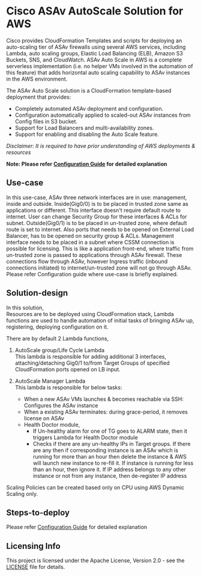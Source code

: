 # Cisco ASAv AutoScale Solution for AWS

Cisco provides CloudFormation Templates and scripts for deploying an auto-scaling tier of ASAv firewalls
using several AWS services, including Lambda, auto scaling groups, Elastic Load Balancing (ELB), Amazon
S3 Buckets, SNS, and CloudWatch.
ASAv Auto Scale in AWS is a complete serverless implementation (i.e. no helper VMs involved in the
automation of this feature) that adds horizontal auto scaling capability to ASAv instances in the AWS
environment.<br>

The ASAv Auto Scale solution is a CloudFormation template-based deployment that provides:

* Completely automated ASAv deployment and configuration.
* Configuration automatically applied to scaled-out ASAv instances from Config files in S3 bucket.
* Support for Load Balancers and multi-availability zones.
* Support for enabling and disabling the Auto Scale feature.

*Disclaimer: It is required to have prior understanding of AWS deployments & resources*

**Note: Please refer [Configuration Guide](./deploy-asav-auto-scale-for-aws.pdf) for detailed explanation**

## Use-case

In this use-case, ASAv three network interfaces are in use: management, inside and outside.
Inside(Gig0/0) is to be placed in trusted zone same as applications or different. This interface
doesn't require default route to internet. User can change Security Group for these interfaces & ACLs for subnet.
Outside(Gig0/1) is to be placed in un-trusted zone, where default route is set to
internet. Also ports that needs to be opened on External Load Balancer, has to be opened on
security group & ACLs. Management interface needs to be placed in a subnet where CSSM connection is possible for licensing.
This is like a application front-end, where traffic from un-trusted zone is passed to applications through ASAv firewall.
These connections flow through ASAv, however Ingress traffic (inbound connections initiated) to internet/un-trusted zone will not go through ASAv.
Please refer Configuration guide where use-case is briefly explained.

## Solution-design
In this solution, <br>
Resources are to be deployed using CloudFormation stack, Lambda functions are used to
handle automation of initial tasks of bringing ASAv up, registering, deploying configuration on it.

There are by default 2 Lambda functions,
1. AutoScale group/Life Cycle Lambda <br>
    This lambda is responsible for adding additional 3 interfaces, attaching/detaching Gig0/1 to/from Target Groups of specified
    CloudFormation ports opened on LB input.

2. AutoScale Manager Lambda <br>
    This lambda is responsible for below tasks:<br>
    *   When a new ASAv VMs launches & becomes reachable via SSH: Configures the ASAv instance
    *   When a existing ASAv terminates: during grace-period, it removes license on ASAv
    *   Health Doctor module,
        * If Un-healthy alarm for one of TG goes to ALARM state, then it triggers Lambda for Health Doctor module
        * Checks if there are any un-healthy IPs in Target groups. If there are any then if corresponding instance is an ASAv which is running for more than an hour
          then delete the instance & AWS will launch new instance to re-fill it.
          If instance is running for less than an hour, then ignore it.
          If IP address belongs to any other instance or not from any instance, then de-register IP address

Scaling Policies can be created based only on CPU using AWS Dynamic Scaling only.

## Steps-to-deploy

Please refer [Configuration Guide](./deploy-asav-auto-scale-for-aws.pdf) for detailed explanation

## Licensing Info

This project is licensed under the Apache License, Version 2.0 - see the [LICENSE](../../../LICENSE) file for details.
